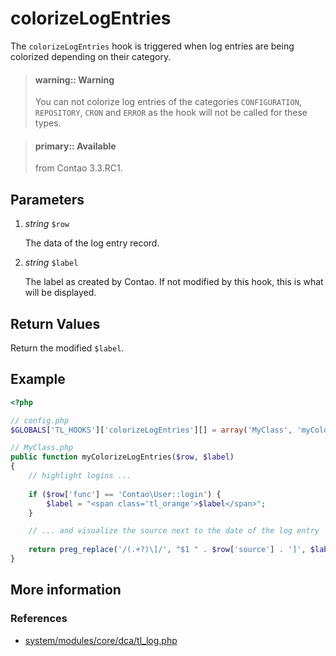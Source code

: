 # colorizeLogEntries

The `colorizeLogEntries` hook is triggered when log entries are being
colorized depending on their category.

> #### warning:: Warning 
> You can not colorize log entries of the categories `CONFIGURATION`, 
> `REPOSITORY`, `CRON` and `ERROR` as the hook will not be called for these types.  

<!-- blockquote break -->

> #### primary:: Available   
> from Contao 3.3.RC1.


## Parameters

1. *string* `$row`

    The data of the log entry record.

2. *string* `$label`

    The label as created by Contao. If not modified by this hook, this
    is what will be displayed.


## Return Values

Return the modified `$label`.


## Example

```php
<?php

// config.php
$GLOBALS['TL_HOOKS']['colorizeLogEntries'][] = array('MyClass', 'myColorizeLogEntries');

// MyClass.php
public function myColorizeLogEntries($row, $label)
{
    // highlight logins ...
    
    if ($row['func'] == 'Contao\User::login') {
        $label = "<span class='tl_orange'>$label</span>";
    }

    // ... and visualize the source next to the date of the log entry
    
    return preg_replace('/(.+?)\]/', "$1 " . $row['source'] . ']', $label);
}
```


## More information


### References

- [system/modules/core/dca/tl_log.php](https://github.com/contao/core/blob/3.5.0/system/modules/core/dca/tl_log.php#L181-L188)
